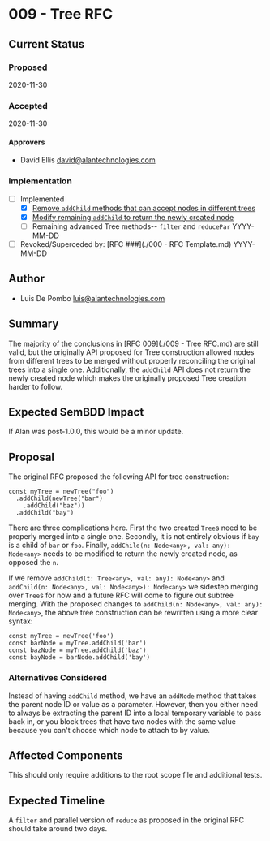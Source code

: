 # 009 - Tree RFC

## Current Status

### Proposed

2020-11-30

### Accepted

2020-11-30

#### Approvers

- David Ellis <david@alantechnologies.com>

### Implementation

- [ ] Implemented
  - [x] [Remove `addChild` methods that can accept nodes in different trees](https://github.com/alantech/alan/pull/333)
  - [x] [Modify remaining `addChild` to return the newly created node](https://github.com/alantech/alan/pull/333)
  - [ ] Remaining advanced Tree methods-- `filter` and `reducePar` YYYY-MM-DD
- [ ] Revoked/Superceded by: [RFC ###](./000 - RFC Template.md) YYYY-MM-DD

## Author

- Luis De Pombo <luis@alantechnologies.com>

## Summary

The majority of the conclusions in [RFC 009](./009 - Tree RFC.md) are still valid, but the originally API proposed for Tree construction allowed nodes from different trees to be merged without properly reconciling the original trees into a single one. Additionally, the `addChild` API does not return the newly created node which makes the originally proposed Tree creation harder to follow.

## Expected SemBDD Impact

If Alan was post-1.0.0, this would be a minor update.

## Proposal

The original RFC proposed the following API for tree construction:

```ln
const myTree = newTree("foo")
  .addChild(newTree("bar")
    .addChild("baz"))
  .addChild("bay")
```

There are three complications here. First the two created `Tree`s need to be properly merged into a single one. Secondly, it is not entirely obvious if `bay` is a child of `bar` or `foo`. Finally, `addChild(n: Node<any>, val: any): Node<any>` needs to be modified to return the newly created node, as opposed the `n`. 

If we remove `addChild(t: Tree<any>, val: any): Node<any>` and `addChild(n: Node<any>, val: Node<any>): Node<any>` we sidestep merging over `Tree`s for now and a future RFC will come to figure out subtree merging. With the proposed changes to `addChild(n: Node<any>, val: any): Node<any>`, the above tree construction can be rewritten using a more clear syntax:

```ln
const myTree = newTree('foo')
const barNode = myTree.addChild('bar')
const bazNode = myTree.addChild('baz')
const bayNode = barNode.addChild('bay')
```

### Alternatives Considered

Instead of having `addChild` method, we have an `addNode` method that takes the parent node ID or value as a parameter. However, then you either need to always be extracting the parent ID into a local temporary variable to pass back in, or you block trees that have two nodes with the same value because you can't choose which node to attach to by value.

## Affected Components

This should only require additions to the root scope file and additional tests.

## Expected Timeline

A `filter` and parallel version of `reduce` as proposed in the original RFC should take around two days.

